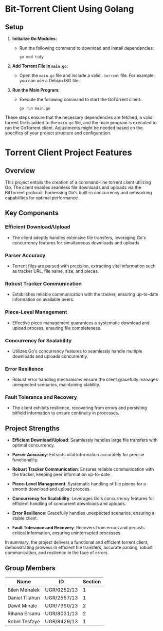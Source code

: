 # Bit-Torrent Client Using Golang

## Setup

1. **Initialize Go Modules:**

   - Run the following command to download and install dependencies:
     ```
     go mod tidy
     ```

2. **Add Torrent File in `main.go`:**

   - Open the `main.go` file and include a valid `.torrent` file. For example, you can use a Debian ISO file.

3. **Run the Main Program:**
   - Execute the following command to start the GoTorrent client:
     ```
     go run main.go
     ```

These steps ensure that the necessary dependencies are fetched, a valid torrent file is added to the `main.go` file, and the main program is executed to run the GoTorrent client. Adjustments might be needed based on the specifics of your project structure and configuration.

# Torrent Client Project Features

## Overview

This project entails the creation of a command-line torrent client utilizing Go. The client enables seamless file downloads and uploads via the BitTorrent protocol, harnessing Go's built-in concurrency and networking capabilities for optimal performance.

## Key Components

### Efficient Download/Upload

- The client adeptly handles extensive file transfers, leveraging Go's concurrency features for simultaneous downloads and uploads.

### Parser Accuracy

- Torrent files are parsed with precision, extracting vital information such as tracker URL, file name, size, and pieces.

### Robust Tracker Communication

- Establishes reliable communication with the tracker, ensuring up-to-date information on available peers.

### Piece-Level Management

- Effective piece management guarantees a systematic download and upload process, ensuring file completeness.

### Concurrency for Scalability

- Utilizes Go's concurrency features to seamlessly handle multiple downloads and uploads concurrently.

### Error Resilience

- Robust error handling mechanisms ensure the client gracefully manages unexpected scenarios, maintaining stability.

### Fault Tolerance and Recovery

- The client exhibits resilience, recovering from errors and persisting bitfield information to ensure continuity in processes.

## Project Strengths

- **Efficient Download/Upload**: Seamlessly handles large file transfers with optimal concurrency.
- **Parser Accuracy**: Extracts vital information accurately for precise functionality.

- **Robust Tracker Communication**: Ensures reliable communication with the tracker, keeping peer information up-to-date.

- **Piece-Level Management**: Systematic handling of file pieces for a smooth download and upload process.

- **Concurrency for Scalability**: Leverages Go's concurrency features for efficient handling of concurrent downloads and uploads.

- **Error Resilience**: Gracefully handles unexpected scenarios, ensuring a stable client.

- **Fault Tolerance and Recovery**: Recovers from errors and persists critical information, ensuring uninterrupted processes.

In summary, the project delivers a functional and efficient torrent client, demonstrating prowess in efficient file transfers, accurate parsing, robust communication, and resilience in the face of errors.

## Group Members

| Name           | ID          | Section |
| -------------- | ----------- | ------- |
| Bilen Mehalek  | UGR/0252/13 | 1       |
| Daniel Tilahun | UGR/2557/13 | 1       |
| Dawit Minale   | UGR/7990/13 | 2       |
| Rihana Ersanu  | UGR/8031/13 | 2       |
| Robel Tesfaye  | UGR/8429/13 | 1       |
